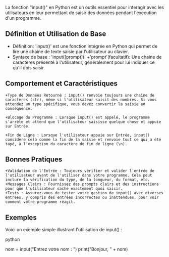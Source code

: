 La fonction "input()" en Python est un outils essentiel pour interagir avec les utilisateurs en leur permettant de saisir des données pendant l'execution d'un programme.

## Définition et Utilisation de Base

+ Définition: 'input()' est une fonction intégrée en Python qui permet de lire une chaine de texte saisie par l'utilisateur au clavier.
+ Syntaxe de base : 'input([prompt])'
	+'prompt'(facultatif): Une chaine de caractères présenté à l'utilisateur, généralement pour lui indiquer ce qu'il dois saisir.



## Comportement et Caractéristiques
    +Type de Données Retourné : input() renvoie toujours une chaîne de caractères (str), même si l'utilisateur saisit des nombres. Si vous attendez un type spécifique, vous devez convertir la saisie en conséquence.
    
    +Blocage du Programme : Lorsque input() est appelé, le programme s'arrête et attend que l'utilisateur saisisse quelque chose et appuie sur Entrée.
    
    +Fin de Ligne : Lorsque l'utilisateur appuie sur Entrée, input() considère cela comme la fin de la saisie et renvoie tout ce qui a été tapé, à l'exception du caractère de fin de ligne (\n).

## Bonnes Pratiques

    +Validation de l'Entrée : Toujours vérifier et valider l'entrée de l'utilisateur avant de l'utiliser dans votre programme. Cela peut inclure la vérification du type, de la longueur, du format, etc.
    +Messages Clairs : Fournissez des prompts clairs et des instructions pour que l'utilisateur sache exactement quoi saisir.
    +Tests : Assurez-vous de tester votre gestion de input() avec diverses entrées, y compris des entrées incorrectes ou inattendues, pour voir comment votre programme réagit.


## Exemples

Voici un exemple simple illustrant l'utilisation de input() :

python

nom = input("Entrez votre nom : ")
print("Bonjour, " + nom)
